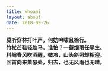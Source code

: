 ```yaml
---
title: whoami
layout: about
date: 2018-09-26 
---
```

<p>
    <strong>
        莫听穿林打叶声，何妨吟啸且徐行。
        <br>
        竹杖芒鞋轻胜马，谁怕？一蓑烟雨任平生。
        <br>
        料峭春风吹酒醒，微冷，山头斜照却相迎。
        <br>
        回首向来萧瑟处，归去，也无风雨也无晴。
    </strong>
</p>






